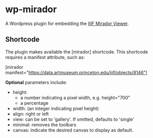 # wp-mirador
A Wordpress plugin for embedding the [IIIF Mirador Viewer](https://projectmirador.org/). 

## Shortcode
The plugin makes available the [mirador] shortcode. This shortcode requires a manifest attribute, such as:

[mirador manifest="https://data.artmuseum.princeton.edu/iiif/objects/8146"]

__Optional__ parameters include:

- height:
  - a number indicating a pixel width, e.g. height="700"
  - a percentage
- width: (an integer indicating pixel height)
- align: right or left
- view: can be set to 'gallery'. If omitted, defaults to 'single'
- minimal: removes the toolbars
- canvas: indicate the desired canvas to display as default.
